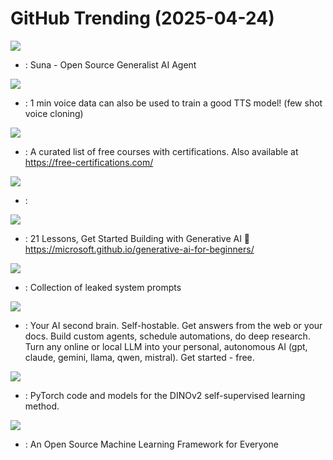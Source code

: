 # GitHub Trending (2025-04-24)

![](https://img.shields.io/badge/TypeScript-New%201-green?style=flat-square&logo=appveyor)
- [](https://github.comundefined): Suna - Open Source Generalist AI Agent

![](https://img.shields.io/badge/Python-New%20128-green?style=flat-square&logo=appveyor)
- [](https://github.comundefined): 1 min voice data can also be used to train a good TTS model! (few shot voice cloning)

![](https://img.shields.io/badge/none-New%20855-green?style=flat-square&logo=appveyor)
- [](https://github.comundefined): A curated list of free courses with certifications. Also available at https://free-certifications.com/

![](https://img.shields.io/badge/Python-New%20413-green?style=flat-square&logo=appveyor)
- [](https://github.comundefined): 

![](https://img.shields.io/badge/Jupyter%20Notebook-New%20297-green?style=flat-square&logo=appveyor)
- [](https://github.comundefined): 21 Lessons, Get Started Building with Generative AI 🔗 https://microsoft.github.io/generative-ai-for-beginners/

![](https://img.shields.io/badge/none-New%20136-green?style=flat-square&logo=appveyor)
- [](https://github.comundefined): Collection of leaked system prompts

![](https://img.shields.io/badge/Python-New%2039-green?style=flat-square&logo=appveyor)
- [](https://github.comundefined): Your AI second brain. Self-hostable. Get answers from the web or your docs. Build custom agents, schedule automations, do deep research. Turn any online or local LLM into your personal, autonomous AI (gpt, claude, gemini, llama, qwen, mistral). Get started - free.

![](https://img.shields.io/badge/Jupyter%20Notebook-New%207-green?style=flat-square&logo=appveyor)
- [](https://github.comundefined): PyTorch code and models for the DINOv2 self-supervised learning method.

![](https://img.shields.io/badge/C%2B%2B-New%2043-green?style=flat-square&logo=appveyor)
- [](https://github.comundefined): An Open Source Machine Learning Framework for Everyone


